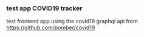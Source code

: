 ### test app COVID19 tracker

test frontend app using the covid19 graphql api from https://github.com/pomber/covid19
